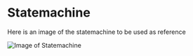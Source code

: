# Statemachine

Here is an image of the statemachine to be used as reference

![Image of Statemachine](https://github.com/McGill-ECSE223-Winter2020/ecse223-group-project-11/blob/develop/ca.mcgill.ecse223.kingdomino/model/gameplay.png)
